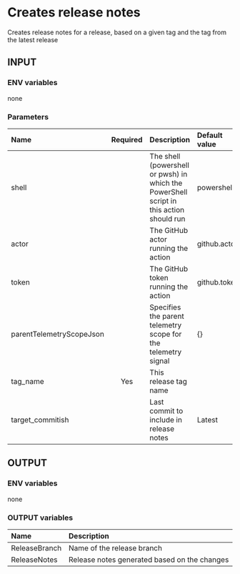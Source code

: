 # Creates release notes
Creates release notes for a release, based on a given tag and the tag from the latest release

## INPUT

### ENV variables
none

### Parameters
| Name | Required | Description | Default value |
| :-- | :-: | :-- | :-- |
| shell | | The shell (powershell or pwsh) in which the PowerShell script in this action should run | powershell |
| actor | | The GitHub actor running the action | github.actor |
| token | | The GitHub token running the action | github.token |
| parentTelemetryScopeJson | | Specifies the parent telemetry scope for the telemetry signal | {} |
| tag_name | Yes | This release tag name | |
| target_commitish | | Last commit to include in release notes | Latest |

## OUTPUT

### ENV variables
none

### OUTPUT variables
| Name | Description |
| :-- | :-- |
| ReleaseBranch | Name of the release branch |
| ReleaseNotes | Release notes generated based on the changes |

